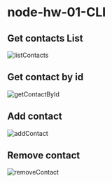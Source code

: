# node-hw-01-CLI

## Get contacts List

![listContacts](https://gyazo.com/222ee755b7ec0a242570f0435e682379)

## Get contact by id

![getContactById](https://gyazo.com/4eb30af60b46bd2d5db84acee74f4936)

## Add contact

![addContact](https://gyazo.com/6b1c84784e16c45454f33930bc011a5d)

## Remove contact

![removeContact](https://gyazo.com/34a9c5f847b311f41624dd6d1eac2c77)
